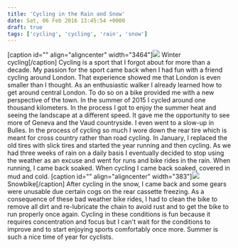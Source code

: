 ```yaml
---
title: 'Cycling in the Rain and Snow'
date: Sat, 06 Feb 2016 13:45:54 +0000
draft: true
tags: ['cycling', 'cycling', 'rain', 'snow']
---
```


\[caption id="" align="aligncenter" width="3464"\]![](http://www.main-vision.com/richard/blog/images/bonmont.jpeg) Winter cycling\[/caption\] Cycling is a sport that I forgot about for more than a decade. My passion for the sport came back when I had fun with a friend cycling around London. That experience showed me that London is even smaller than I thought. As an enthusiastic walker I already learned how to get around central London. To do so on a bike provided me with a new perspective of the town. In the summer of 2015 I cycled around one thousand kilometers. In the process I got to enjoy the summer heat and seeing the landscape at a different speed. It gave me the opportunity to see more of Geneva and the Vaud countryside. I even went to a slow-up in Bulles. In the process of cycling so much I wore down the rear tire which is meant for cross country rather than road cycling. In January, I replaced the old tires with slick tires and started the year running and then cycling. As we had three weeks of rain on a daily basis I eventually decided to stop using the weather as an excuse and went for runs and bike rides in the rain. When running, I came back soaked. When cycling I came back soaked, covered in mud and cold. \[caption id="" align="aligncenter" width="383"\]![](http://www.main-vision.com/richard/blog/images/snowbike.jpeg) Snowbike\[/caption\] After cycling in the snow, I came back and some gears were unusable due certain cogs on the rear cassette freezing. As a consequence of these bad weather bike rides, I had to clean the bike to remove all dirt and re-lubricate the chain to avoid rust and to get the bike to run properly once again. Cycling in these conditions is fun because it requires concentration and focus but I can't wait for the conditions to improve and to start enjoying sports comfortably once more. Summer is such a nice time of year for cyclists.